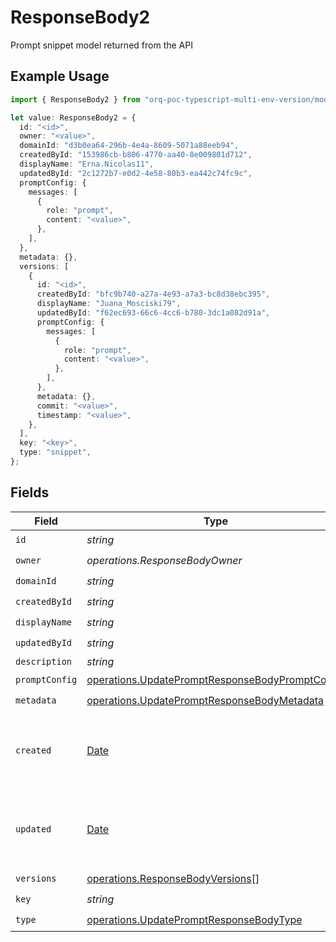 # ResponseBody2

Prompt snippet model returned from the API

## Example Usage

```typescript
import { ResponseBody2 } from "orq-poc-typescript-multi-env-version/models/operations";

let value: ResponseBody2 = {
  id: "<id>",
  owner: "<value>",
  domainId: "d3b0ea64-296b-4e4a-8609-5071a88eeb94",
  createdById: "153986cb-b806-4770-aa40-8e009801d712",
  displayName: "Erna.Nicolas11",
  updatedById: "2c1272b7-e0d2-4e58-80b3-ea442c74fc9c",
  promptConfig: {
    messages: [
      {
        role: "prompt",
        content: "<value>",
      },
    ],
  },
  metadata: {},
  versions: [
    {
      id: "<id>",
      createdById: "bfc9b740-a27a-4e93-a7a3-bc8d38ebc395",
      displayName: "Juana_Mosciski79",
      updatedById: "f62ec693-66c6-4cc6-b780-3dc1a082d91a",
      promptConfig: {
        messages: [
          {
            role: "prompt",
            content: "<value>",
          },
        ],
      },
      metadata: {},
      commit: "<value>",
      timestamp: "<value>",
    },
  ],
  key: "<key>",
  type: "snippet",
};
```

## Fields

| Field                                                                                                              | Type                                                                                                               | Required                                                                                                           | Description                                                                                                        |
| ------------------------------------------------------------------------------------------------------------------ | ------------------------------------------------------------------------------------------------------------------ | ------------------------------------------------------------------------------------------------------------------ | ------------------------------------------------------------------------------------------------------------------ |
| `id`                                                                                                               | *string*                                                                                                           | :heavy_check_mark:                                                                                                 | N/A                                                                                                                |
| `owner`                                                                                                            | *operations.ResponseBodyOwner*                                                                                     | :heavy_check_mark:                                                                                                 | N/A                                                                                                                |
| `domainId`                                                                                                         | *string*                                                                                                           | :heavy_check_mark:                                                                                                 | N/A                                                                                                                |
| `createdById`                                                                                                      | *string*                                                                                                           | :heavy_check_mark:                                                                                                 | N/A                                                                                                                |
| `displayName`                                                                                                      | *string*                                                                                                           | :heavy_check_mark:                                                                                                 | N/A                                                                                                                |
| `updatedById`                                                                                                      | *string*                                                                                                           | :heavy_check_mark:                                                                                                 | N/A                                                                                                                |
| `description`                                                                                                      | *string*                                                                                                           | :heavy_minus_sign:                                                                                                 | N/A                                                                                                                |
| `promptConfig`                                                                                                     | [operations.UpdatePromptResponseBodyPromptConfig](../../models/operations/updatepromptresponsebodypromptconfig.md) | :heavy_check_mark:                                                                                                 | N/A                                                                                                                |
| `metadata`                                                                                                         | [operations.UpdatePromptResponseBodyMetadata](../../models/operations/updatepromptresponsebodymetadata.md)         | :heavy_check_mark:                                                                                                 | N/A                                                                                                                |
| `created`                                                                                                          | [Date](https://developer.mozilla.org/en-US/docs/Web/JavaScript/Reference/Global_Objects/Date)                      | :heavy_minus_sign:                                                                                                 | The date and time the resource was created                                                                         |
| `updated`                                                                                                          | [Date](https://developer.mozilla.org/en-US/docs/Web/JavaScript/Reference/Global_Objects/Date)                      | :heavy_minus_sign:                                                                                                 | The date and time the resource was last updated                                                                    |
| `versions`                                                                                                         | [operations.ResponseBodyVersions](../../models/operations/responsebodyversions.md)[]                               | :heavy_check_mark:                                                                                                 | N/A                                                                                                                |
| `key`                                                                                                              | *string*                                                                                                           | :heavy_check_mark:                                                                                                 | N/A                                                                                                                |
| `type`                                                                                                             | [operations.UpdatePromptResponseBodyType](../../models/operations/updatepromptresponsebodytype.md)                 | :heavy_check_mark:                                                                                                 | N/A                                                                                                                |
